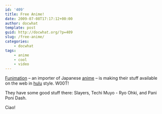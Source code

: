 ```yaml
---
id: '409'
title: Free Anime!
date: 2009-07-08T17:17:12+00:00
author: docwhat
template: post
guid: http://docwhat.org/?p=409
slug: /free-anime/
categories:
    - docwhat
tags:
    - anime
    - cool
    - video
---
```


<a href="http://funimation.com/video/">Funimation</a> – an importer of
Japanese <a href="http://en.wikipedia.org/wiki/Anime">anime</a> – is making
their stuff available on the web in <a href="http://hulu.com/">hulu</a> style.
W00T!

They have some good stuff there: Slayers, Techi Muyo - Ryo Ohki, and Pani Poni
Dash.

Ciao!
